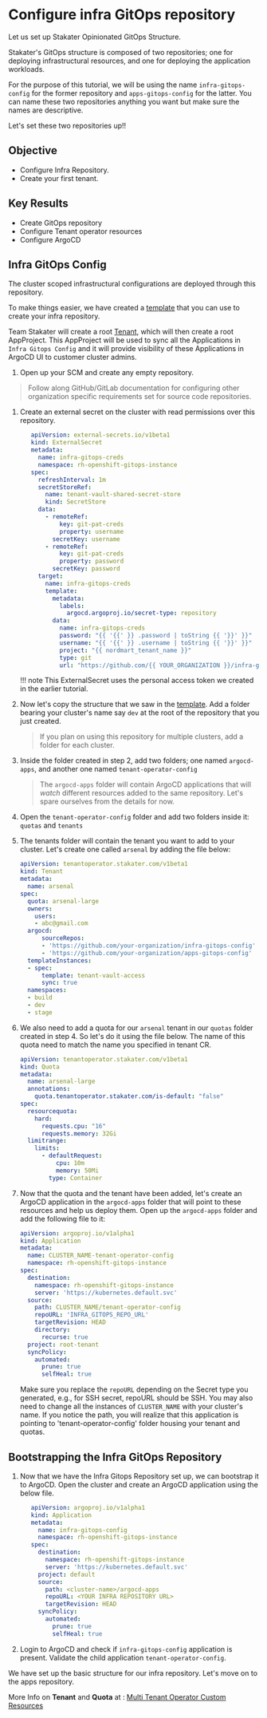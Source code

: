 # Configure infra GitOps repository

Let us set up Stakater Opinionated GitOps Structure.

Stakater's GitOps structure is composed of two repositories; one for deploying infrastructural resources, and one for deploying the application workloads.

For the purpose of this tutorial, we will be using the name `infra-gitops-config` for the former repository and `apps-gitops-config` for the latter.
You can name these two repositories anything you want but make sure the names are descriptive.

Let's set these two repositories up!!

## Objective

* Configure Infra Repository.
* Create your first tenant.

## Key Results

* Create GitOps repository
* Configure Tenant operator resources
* Configure ArgoCD

## Infra GitOps Config

The cluster scoped infrastructural configurations are deployed through this repository.

To make things easier, we have created a [template](https://github.com/NordMart/infra-gitops-config.git) that you can use to create your infra repository.

Team Stakater will create a root [Tenant](https://docs.stakater.com/mto/latest/tutorials/tenant/create-tenant.html), which will then create a root AppProject.
This AppProject will be used to sync all the Applications in `Infra Gitops Config` and it will provide visibility of these Applications in ArgoCD UI to customer cluster admins.

1. Open up your SCM and create any empty repository.

> Follow along GitHub/GitLab documentation for configuring other organization specific requirements set for source code repositories.

1. Create an external secret on the cluster with read permissions over this repository.

   ```yaml
      apiVersion: external-secrets.io/v1beta1
      kind: ExternalSecret
      metadata:
        name: infra-gitops-creds
        namespace: rh-openshift-gitops-instance
      spec:
        refreshInterval: 1m
        secretStoreRef:
          name: tenant-vault-shared-secret-store
          kind: SecretStore
        data:
          - remoteRef:
              key: git-pat-creds
              property: username
            secretKey: username
          - remoteRef:
              key: git-pat-creds
              property: password
            secretKey: password
        target:
          name: infra-gitops-creds
          template:
            metadata:
              labels:
                argocd.argoproj.io/secret-type: repository
            data:
              name: infra-gitops-creds
              password: "{{ '{{' }} .password | toString {{ '}}' }}"
              username: "{{ '{{' }} .username | toString {{ '}}' }}"
              project: "{{ nordmart_tenant_name }}"
              type: git
              url: "https://github.com/{{ YOUR_ORGANIZATION }}/infra-gitops-config.git"
   ```

   !!! note
   This ExternalSecret uses the personal access token we created in the earlier tutorial.

1. Now let's copy the structure that we saw in the [template](https://github.com/stakater/infra-gitops-config.git). Add a folder bearing your cluster's name say `dev` at the root of the repository that you just created.
    > If you plan on using this repository for multiple clusters, add a folder for each cluster.
1. Inside the folder created in step 2, add two folders; one named `argocd-apps`, and another one named `tenant-operator-config`
    > The `argocd-apps` folder will contain ArgoCD applications that will _watch_ different resources added to the same repository. Let's spare ourselves from the details for now.
1. Open the `tenant-operator-config` folder and add two folders inside it: `quotas` and `tenants`
1. The tenants folder will contain the tenant you want to add to your cluster. Let's create one called `arsenal` by adding the file below:

    ```yaml
    apiVersion: tenantoperator.stakater.com/v1beta1
    kind: Tenant
    metadata:
      name: arsenal
    spec:
      quota: arsenal-large
      owners:
        users:
        - abc@gmail.com
      argocd:
          sourceRepos:
          - 'https://github.com/your-organization/infra-gitops-config'
          - 'https://github.com/your-organization/apps-gitops-config'
      templateInstances:
      - spec:
          template: tenant-vault-access
          sync: true
      namespaces:
      - build
      - dev
      - stage
    ```

1. We also need to add a quota for our `arsenal` tenant in our `quotas` folder created in step 4. So let's do it using the file below. The name of this quota need to match the name you specified in tenant CR.

    ```yaml
    apiVersion: tenantoperator.stakater.com/v1beta1
    kind: Quota
    metadata:
      name: arsenal-large
      annotations:
        quota.tenantoperator.stakater.com/is-default: "false"
    spec:
      resourcequota:
        hard:
          requests.cpu: "16"
          requests.memory: 32Gi
      limitrange:
        limits:
          - defaultRequest:
              cpu: 10m
              memory: 50Mi
            type: Container
    ```

1. Now that the quota and the tenant have been added, let's create an ArgoCD application in the `argocd-apps` folder that will point to these resources and help us deploy them.
Open up the `argocd-apps` folder and add the following file to it:

    ```yaml
    apiVersion: argoproj.io/v1alpha1
    kind: Application
    metadata:
      name: CLUSTER_NAME-tenant-operator-config
      namespace: rh-openshift-gitops-instance
    spec:
      destination:
        namespace: rh-openshift-gitops-instance
        server: 'https://kubernetes.default.svc'
      source:
        path: CLUSTER_NAME/tenant-operator-config
        repoURL: 'INFRA_GITOPS_REPO_URL'
        targetRevision: HEAD
        directory:
          recurse: true
      project: root-tenant
      syncPolicy:
        automated:
          prune: true
          selfHeal: true
    ```

    Make sure you replace the `repoURL` depending on the Secret type you generated, e.g., for SSH secret, repoURL should be SSH.  You may also need to change all the instances of `CLUSTER_NAME` with your cluster's name.
    If you notice the path, you will realize that this application is pointing to 'tenant-operator-config' folder housing your tenant and quotas.

## Bootstrapping the Infra GitOps Repository

1. Now that we have the Infra Gitops Repository set up, we can bootstrap it to ArgoCD. Open the cluster and create an ArgoCD application using the below file.
   
   ```yaml
      apiVersion: argoproj.io/v1alpha1
      kind: Application
      metadata:
        name: infra-gitops-config
        namespace: rh-openshift-gitops-instance
      spec:
        destination:
          namespace: rh-openshift-gitops-instance
          server: 'https://kubernetes.default.svc'
        project: default
        source:
          path: <cluster-name>/argocd-apps
          repoURL: <YOUR INFRA REPOSITORY URL>
          targetRevision: HEAD
        syncPolicy:
          automated:
            prune: true
            selfHeal: true
   ```

1. Login to ArgoCD and check if `infra-gitops-config` application is present. Validate the child application `tenant-operator-config`.

We have set up the basic structure for our infra repository. Let's move on to the apps repository.

More Info on **Tenant** and **Quota** at : [Multi Tenant Operator Custom Resources](https://docs.stakater.com/mto/main/customresources.html)
